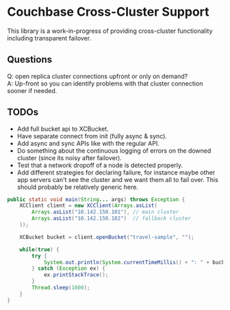 Couchbase Cross-Cluster Support
===============================

This library is a work-in-progress of providing cross-cluster functionality
including transparent failover.


Questions
---------
 Q: open replica cluster connections upfront or only on demand?  
 A: Up-front so you can identify problems with that cluster connection sooner if needed.

TODOs
-----
 - Add full bucket api to XCBucket.
 - Have separate connect from init (fully async & sync).
 - Add async and sync APIs like with the regular API.
 - Do something about the continuous logging of errors on the downed
   cluster (since its noisy after failover).
 - Test that a network dropoff of a node is detected properly.
 - Add different strategies for declaring failure, for instance maybe other app servers
 can't see the cluster and we want them all to fail over.  This should probably be
 relatively generic here.
 
```java
public static void main(String... args) throws Exception {
    XCClient client = new XCClient(Arrays.asList(
        Arrays.asList("10.142.150.101"), // main cluster
        Arrays.asList("10.142.150.102")  // fallback cluster
    ));

    XCBucket bucket = client.openBucket("travel-sample", "");

    while(true) {
        try {
            System.out.println(System.currentTimeMillis() + ": " + bucket.get("airline_10"));
        } catch (Exception ex) {
            ex.printStackTrace();
        }
        Thread.sleep(1000);
    }
}
```
